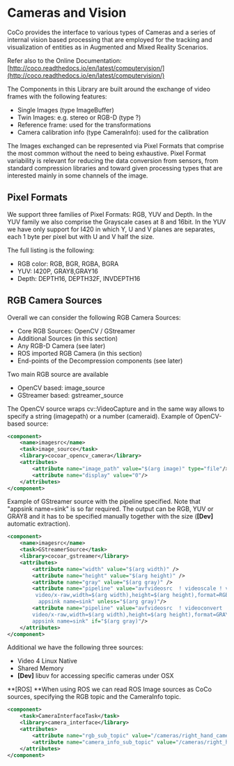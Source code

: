 # Cameras and Vision

CoCo provides the interface to various types of Cameras and a series of internal vision based processing that are employed for the tracking and visualization of entities as in Augmented and Mixed Reality Scenarios.

Refer also to the Online Documentation: [http://coco.readthedocs.io/en/latest/computervision/](http://coco.readthedocs.io/en/latest/computervision/)

The Components in this Library are built around the exchange of video frames with the following features:

* Single Images \(type ImageBuffer\)
* Twin Images: e.g. stereo or RGB-D \(type ?\)
* Reference frame: used for the transformations
* Camera calibration info \(type CameraInfo\): used for the calibration

The Images exchanged can be represented via Pixel Formats that comprise the most common without the need to being exhaustive. Pixel Format variability is relevant for reducing the data conversion from sensors, from standard compression libraries and toward given processing types that are interested mainly in some channels of the image.

## Pixel Formats

We support three families of Pixel Formats: RGB, YUV and Depth. In the YUV family we also comprise the Grayscale cases at 8 and 16bit. In the YUV we have only support for I420 in which Y, U and V planes are separates, each 1 byte per pixel but with U and V half the size.

The full listing is the following:

* RGB color: RGB, BGR, RGBA, BGRA
* YUV: I420P, GRAY8,GRAY16
* Depth: DEPTH16, DEPTH32F, INVDEPTH16

## RGB Camera Sources

Overall we can consider the following RGB Camera Sources:

* Core RGB Sources: OpenCV / GStreamer
* Additional Sources \(in this section\)
* Any RGB-D Camera \(see later\)
* ROS imported RGB Camera \(in this section\)
* End-points of the Decompression components \(see later\) 

Two main RGB source are available

* OpenCV based: image\_source
* GStreamer based: gstreamer\_source

The OpenCV source wraps cv::VideoCapture and in the same way allows to specify a string \(imagepath\) or a number \(cameraid\). Example of OpenCV-based source:

```xml
<component>
    <name>imagesrc</name>
    <task>image_source</task>
    <library>cocoar_opencv_camera</library>
    <attributes>
        <attribute name="image_path" value="$(arg image)" type="file"/>
        <attribute name="display" value="0"/>
    </attributes>
</component>
```

Example of GStreamer source with the pipeline specified. Note that "appsink name=sink" is so far required. The output can be RGB, YUV or GRAY8 and it has to be specified manually together with the size \(**\[Dev\]** automatic extraction\).

```xml
<component>
    <name>imagesrc</name>
    <task>GStreamerSource</task>
    <library>cocoar_gstreamer</library>
    <attributes>
        <attribute name="width" value="$(arg width)" />
        <attribute name="height" value="$(arg height)" />                
        <attribute name="gray" value="$(arg gray)" /> 
        <attribute name="pipeline" value="avfvideosrc  ! videoscale ! videoconvert !
         video/x-raw,width=$(arg width),height=$(arg height),format=RGB ! 
          appsink name=sink" unless="$(arg gray)"/>
        <attribute name="pipeline" value="avfvideosrc  ! videoconvert ! 
        video/x-raw,width=$(arg width),height=$(arg height),format=GRAY8 !  
        appsink name=sink" if="$(arg gray)"/>
    </attributes>
</component>
```

Additional we have the following three sources:

* Video 4 Linux Native
* Shared Memory
* **\[Dev\]** libuv for accessing specific cameras under OSX

**\[ROS\] **When using ROS we can read ROS Image sources as CoCo sources, specifying the RGB topic and the CameraInfo topic.

```xml
<component>
    <task>CameraInterfaceTask</task>
    <library>camera_interface</library>
    <attributes>
        <attribute name="rgb_sub_topic" value="/cameras/right_hand_camera/image" />
        <attribute name="camera_info_sub_topic" value="/cameras/right_hand_camera/camera_info" />
    </attributes>
</component>
```



